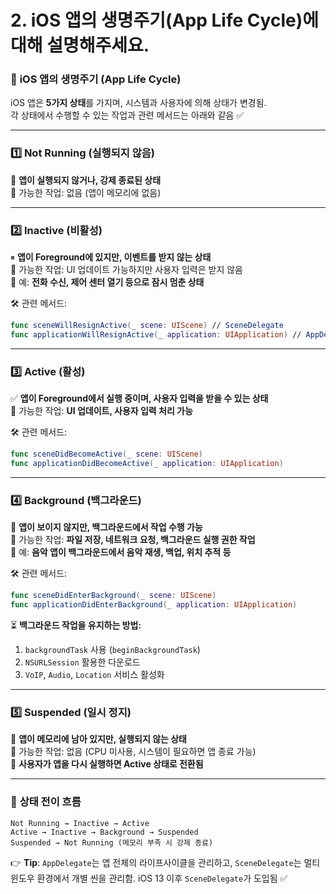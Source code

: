 #  2. iOS 앱의 생명주기(App Life Cycle)에 대해 설명해주세요.


### 📱 **iOS 앱의 생명주기 (App Life Cycle)**  

iOS 앱은 **5가지 상태**를 가지며, 시스템과 사용자에 의해 상태가 변경됨.  
각 상태에서 수행할 수 있는 작업과 관련 메서드는 아래와 같음 ✅  

---

### **1️⃣ Not Running (실행되지 않음)**
🚫 **앱이 실행되지 않거나, 강제 종료된 상태**  
🔹 가능한 작업: 없음 (앱이 메모리에 없음)  

---

### **2️⃣ Inactive (비활성)**
⏸ **앱이 Foreground에 있지만, 이벤트를 받지 않는 상태**  
🔹 가능한 작업: UI 업데이트 가능하지만 사용자 입력은 받지 않음  
🔹 예: **전화 수신, 제어 센터 열기 등으로 잠시 멈춘 상태**  

🛠 관련 메서드:  
```swift
func sceneWillResignActive(_ scene: UIScene) // SceneDelegate
func applicationWillResignActive(_ application: UIApplication) // AppDelegate
```

---

### **3️⃣ Active (활성)**
✅ **앱이 Foreground에서 실행 중이며, 사용자 입력을 받을 수 있는 상태**  
🔹 가능한 작업: **UI 업데이트, 사용자 입력 처리 가능**  

🛠 관련 메서드:  
```swift
func sceneDidBecomeActive(_ scene: UIScene)
func applicationDidBecomeActive(_ application: UIApplication)
```

---

### **4️⃣ Background (백그라운드)**
🎯 **앱이 보이지 않지만, 백그라운드에서 작업 수행 가능**  
🔹 가능한 작업: **파일 저장, 네트워크 요청, 백그라운드 실행 권한 작업**  
🔹 예: **음악 앱이 백그라운드에서 음악 재생, 백업, 위치 추적 등**  

🛠 관련 메서드:  
```swift
func sceneDidEnterBackground(_ scene: UIScene)
func applicationDidEnterBackground(_ application: UIApplication)
```

⏳ **백그라운드 작업을 유지하는 방법:**  
1. `backgroundTask` 사용 (`beginBackgroundTask`)
2. `NSURLSession` 활용한 다운로드
3. `VoIP`, `Audio`, `Location` 서비스 활성화

---

### **5️⃣ Suspended (일시 정지)**
🛑 **앱이 메모리에 남아 있지만, 실행되지 않는 상태**  
🔹 가능한 작업: 없음 (CPU 미사용, 시스템이 필요하면 앱 종료 가능)  
🔹 **사용자가 앱을 다시 실행하면 Active 상태로 전환됨**  

---

### 🔄 **상태 전이 흐름**  
```
Not Running → Inactive → Active  
Active → Inactive → Background → Suspended  
Suspended → Not Running (메모리 부족 시 강제 종료)
```

👉 **Tip**: `AppDelegate`는 앱 전체의 라이프사이클을 관리하고, `SceneDelegate`는 멀티 윈도우 환경에서 개별 씬을 관리함. iOS 13 이후 `SceneDelegate`가 도입됨 ✅
